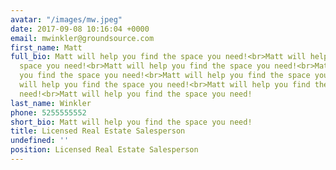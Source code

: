 ```yaml
---
avatar: "/images/mw.jpeg"
date: 2017-09-08 10:16:04 +0000
email: mwinkler@groundsource.com
first_name: Matt
full_bio: Matt will help you find the space you need!<br>Matt will help you find the
  space you need!<br>Matt will help you find the space you need!<br>Matt will help
  you find the space you need!<br>Matt will help you find the space you need!<br>Matt
  will help you find the space you need!<br>Matt will help you find the space you
  need!<br>Matt will help you find the space you need!
last_name: Winkler
phone: 5255555552
short_bio: Matt will help you find the space you need!
title: Licensed Real Estate Salesperson
undefined: ''
position: Licensed Real Estate Salesperson
---
```

